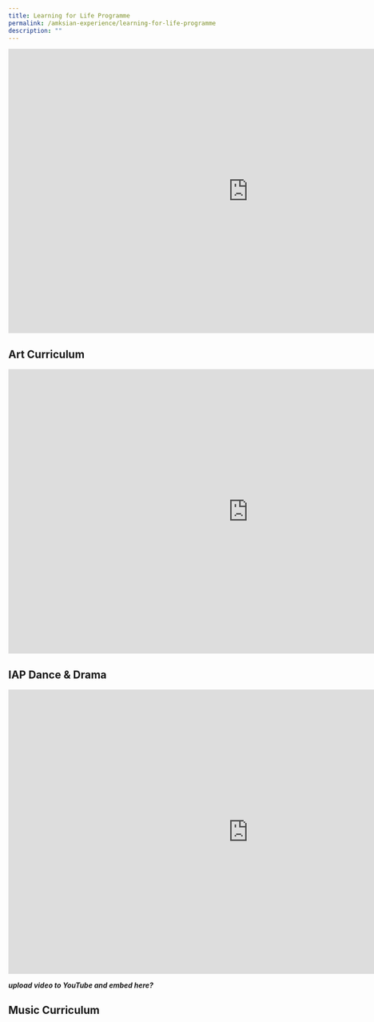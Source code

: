 ```yaml
---
title: Learning for Life Programme
permalink: /amksian-experience/learning-for-life-programme
description: ""
---
```

<iframe allowfullscreen="true" height="569" width="960" frameborder="0" src="https://docs.google.com/presentation/d/e/2PACX-1vRAeIRz4Bhfnhm8K3Zx51M4AMdpkPqJE1CgD0UKnHl-STEQ006KYVygmgW3poOlF-jAeDizN-4Ev_C0/embed?start=true&amp;loop=true&amp;delayms=10000"></iframe>

Art Curriculum
--------------

<iframe src="https://docs.google.com/presentation/d/e/2PACX-1vSQeN9BDICLC-5ozc-gFaTfbvqNuZAZdfIJtz20ec6IGeLH6YVjl4iGPTmaByfSc9mHPf5gwtuqh-04/embed?start=true&amp;loop=true&amp;delayms=10000" frameborder="0" width="960" height="569" allowfullscreen="true"></iframe>

IAP Dance &amp; Drama
-----------------

<iframe allowfullscreen="true" height="569" width="960" frameborder="0" src="https://docs.google.com/presentation/d/e/2PACX-1vR4zx2QTOocOiKonUg_sS3It0Gz9oKFnYRGvmI7RQBlvgdVcQHDjqHvi1IV3ddkk9sX41Kyk-QIXK3r/embed?start=true&amp;loop=true&amp;delayms=10000"></iframe>

***upload video to YouTube and embed here?***

Music Curriculum
----------------